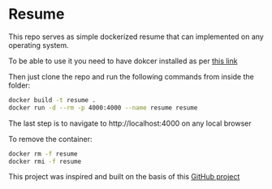 # Resume

This repo serves as simple dockerized resume that can implemented on any operating system.

To be able to use it you need to have dokcer installed as per [this link](https://docs.docker.com/install/)

Then just clone the repo and run the following commands from inside the folder:


```bash
docker build -t resume .
docker run -d --rm -p 4000:4000 --name resume resume
```

The last step is to navigate to http://localhost:4000 on any local browser


To remove the container:

```bash
docker rm -f resume
docker rmi -f resume
```

This project was inspired and built on the basis of this [GitHub project](https://github.com/adrienkohlbecker/resume/)

